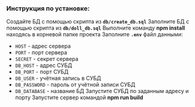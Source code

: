 ### Инструкция по установке:
 Создайте БД с помощью скрипта из **`db/create_db.sql`**
 Заполните БД с помощью скрипта из **`db/doll_db.sql`**
 Выполните команду **npm install** находясь в корневой папке проекта
 Заполните **`.env`** файл данными:
- `HOST` - адрес сервера
- `PORT` - порт сервера
- `SECRET` - секрет сервера
- `DB_HOST` - адрес СУБД
- `DB_PORT` - порт СУБД
- `DB_USER` - учётная запись в СУБД
- `DB_PASSWORD` - пароль от учётной записи СУБД
- `DB_DATABASE` - название БД
 Запустите СУБД по заданным адресу и порту
 Запустите сервер командой **npm run build**
